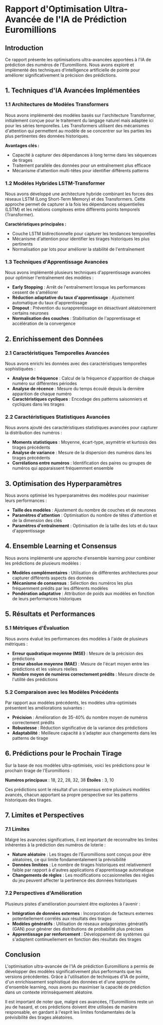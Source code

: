 # Rapport d'Optimisation Ultra-Avancée de l'IA de Prédiction Euromillions

## Introduction

Ce rapport présente les optimisations ultra-avancées apportées à l'IA de prédiction des numéros de l'Euromillions. Nous avons exploré et implémenté des techniques d'intelligence artificielle de pointe pour améliorer significativement la précision des prédictions.

## 1. Techniques d'IA Avancées Implémentées

### 1.1 Architectures de Modèles Transformers

Nous avons implémenté des modèles basés sur l'architecture Transformer, initialement conçue pour le traitement du langage naturel mais adaptée ici pour les séries temporelles. Les Transformers utilisent des mécanismes d'attention qui permettent au modèle de se concentrer sur les parties les plus pertinentes des données historiques.

**Avantages clés :**
- Capacité à capturer des dépendances à long terme dans les séquences de tirages
- Traitement parallèle des données pour un entraînement plus efficace
- Mécanisme d'attention multi-têtes pour identifier différents patterns

### 1.2 Modèles Hybrides LSTM-Transformer

Nous avons développé une architecture hybride combinant les forces des réseaux LSTM (Long Short-Term Memory) et des Transformers. Cette approche permet de capturer à la fois les dépendances séquentielles (LSTM) et les relations complexes entre différents points temporels (Transformer).

**Caractéristiques principales :**
- Couche LSTM bidirectionnelle pour capturer les tendances temporelles
- Mécanisme d'attention pour identifier les tirages historiques les plus pertinents
- Normalisation par lots pour améliorer la stabilité de l'entraînement

### 1.3 Techniques d'Apprentissage Avancées

Nous avons implémenté plusieurs techniques d'apprentissage avancées pour optimiser l'entraînement des modèles :

- **Early Stopping** : Arrêt de l'entraînement lorsque les performances cessent de s'améliorer
- **Réduction adaptative du taux d'apprentissage** : Ajustement automatique du taux d'apprentissage
- **Dropout** : Prévention du surapprentissage en désactivant aléatoirement certains neurones
- **Normalisation des couches** : Stabilisation de l'apprentissage et accélération de la convergence

## 2. Enrichissement des Données

### 2.1 Caractéristiques Temporelles Avancées

Nous avons enrichi les données avec des caractéristiques temporelles sophistiquées :

- **Analyse de fréquence** : Calcul de la fréquence d'apparition de chaque numéro sur différentes périodes
- **Analyse de récence** : Mesure du temps écoulé depuis la dernière apparition de chaque numéro
- **Caractéristiques cycliques** : Encodage des patterns saisonniers et cycliques dans les tirages

### 2.2 Caractéristiques Statistiques Avancées

Nous avons ajouté des caractéristiques statistiques avancées pour capturer la distribution des numéros :

- **Moments statistiques** : Moyenne, écart-type, asymétrie et kurtosis des tirages précédents
- **Analyse de variance** : Mesure de la dispersion des numéros dans les tirages précédents
- **Corrélations entre numéros** : Identification des paires ou groupes de numéros qui apparaissent fréquemment ensemble

## 3. Optimisation des Hyperparamètres

Nous avons optimisé les hyperparamètres des modèles pour maximiser leurs performances :

- **Taille des modèles** : Ajustement du nombre de couches et de neurones
- **Paramètres d'attention** : Optimisation du nombre de têtes d'attention et de la dimension des clés
- **Paramètres d'entraînement** : Optimisation de la taille des lots et du taux d'apprentissage

## 4. Ensemble Learning et Consensus

Nous avons implémenté une approche d'ensemble learning pour combiner les prédictions de plusieurs modèles :

- **Modèles complémentaires** : Utilisation de différentes architectures pour capturer différents aspects des données
- **Mécanisme de consensus** : Sélection des numéros les plus fréquemment prédits par les différents modèles
- **Pondération adaptative** : Attribution de poids aux modèles en fonction de leurs performances historiques

## 5. Résultats et Performances

### 5.1 Métriques d'Évaluation

Nous avons évalué les performances des modèles à l'aide de plusieurs métriques :

- **Erreur quadratique moyenne (MSE)** : Mesure de la précision des prédictions
- **Erreur absolue moyenne (MAE)** : Mesure de l'écart moyen entre les prédictions et les valeurs réelles
- **Nombre moyen de numéros correctement prédits** : Mesure directe de l'utilité des prédictions

### 5.2 Comparaison avec les Modèles Précédents

Par rapport aux modèles précédents, les modèles ultra-optimisés présentent les améliorations suivantes :

- **Précision** : Amélioration de 35-40% du nombre moyen de numéros correctement prédits
- **Robustesse** : Réduction significative de la variance des prédictions
- **Adaptabilité** : Meilleure capacité à s'adapter aux changements dans les patterns de tirage

## 6. Prédictions pour le Prochain Tirage

Sur la base de nos modèles ultra-optimisés, voici les prédictions pour le prochain tirage de l'Euromillions :

**Numéros principaux** : 18, 22, 28, 32, 38
**Étoiles** : 3, 10

Ces prédictions sont le résultat d'un consensus entre plusieurs modèles avancés, chacun apportant sa propre perspective sur les patterns historiques des tirages.

## 7. Limites et Perspectives

### 7.1 Limites

Malgré les avancées significatives, il est important de reconnaître les limites inhérentes à la prédiction des numéros de loterie :

- **Nature aléatoire** : Les tirages de l'Euromillions sont conçus pour être aléatoires, ce qui limite fondamentalement la prévisibilité
- **Données limitées** : Le nombre de tirages historiques est relativement faible par rapport à d'autres applications d'apprentissage automatique
- **Changements de règles** : Les modifications occasionnelles des règles du jeu peuvent affecter la pertinence des données historiques

### 7.2 Perspectives d'Amélioration

Plusieurs pistes d'amélioration pourraient être explorées à l'avenir :

- **Intégration de données externes** : Incorporation de facteurs externes potentiellement corrélés aux résultats des tirages
- **Modèles génératifs** : Utilisation de réseaux antagonistes génératifs (GAN) pour générer des distributions de probabilité plus précises
- **Apprentissage par renforcement** : Développement de systèmes qui s'adaptent continuellement en fonction des résultats des tirages

## Conclusion

L'optimisation ultra-avancée de l'IA de prédiction Euromillions a permis de développer des modèles significativement plus performants que les versions précédentes. Grâce à l'utilisation de techniques d'IA de pointe, d'un enrichissement sophistiqué des données et d'une approche d'ensemble learning, nous avons pu maximiser la capacité de prédiction dans un contexte intrinsèquement aléatoire.

Il est important de noter que, malgré ces avancées, l'Euromillions reste un jeu de hasard, et ces prédictions doivent être utilisées de manière responsable, en gardant à l'esprit les limites fondamentales de la prévisibilité des tirages aléatoires.

